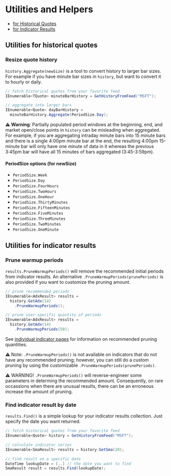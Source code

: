 # Utilities and Helpers

- [for Historical Quotes](#utilities-for-historical-quotes)
- [for Indicator Results](#utilities-for-indicator-results)

## Utilities for historical quotes

### Resize quote history

`history.Aggregate(newSize)` is a tool to convert history to larger bar sizes.  For example if you have minute bar sizes in `history`, but want to convert it to hourly or daily.

```csharp
// fetch historical quotes from your favorite feed
IEnumerable<TQuote> minuteBarHistory = GetHistoryFromFeed("MSFT");

// aggregate into larger bars
IEnumerable<Quote> dayBarHistory = 
  minuteBarHistory.Aggregate(PeriodSize.Day);
```

:warning: **Warning**: Partially populated period windows at the beginning, end, and market open/close points in `history` can be misleading when aggregated.  For example, if you are aggregating intraday minute bars into 15 minute bars and there is a single 4:00pm minute bar at the end, the resulting 4:00pm 15-minute bar will only have one minute of data in it whereas the previous 3:45pm bar will have all 15 minutes of bars aggregated (3:45-3:59pm).

#### PeriodSize options (for newSize)

- `PeriodSize.Week`
- `PeriodSize.Day`
- `PeriodSize.FourHours`
- `PeriodSize.TwoHours`
- `PeriodSize.OneHour`
- `PeriodSize.ThirtyMinutes`
- `PeriodSize.FifteenMinutes`
- `PeriodSize.FiveMinutes`
- `PeriodSize.ThreeMinutes`
- `PeriodSize.TwoMinutes`
- `PeriodSize.OneMinute`

## Utilities for indicator results

### Prune warmup periods

`results.PruneWarmupPeriods()` will remove the recommended initial periods from indicator results.
An alternative `.PruneWarmupPeriods(prunePeriods)` is also provided if you want to customize the pruning amount.

```csharp
// prune recommended periods
IEnumerable<AdxResult> results = 
  history.GetAdx(14)
    .PruneWarmupPeriods();

// prune user-specific quantity of periods
IEnumerable<AdxResult> results = 
  history.GetAdx(14)
    .PruneWarmupPeriods(50);
```

See [individual indicator pages](INDICATORS.md) for information on recommended pruning quantities.

:warning: Note: `.PruneWarmupPeriods()` is not available on indicators that do not have any recommended pruning; however, you can still do a custom pruning by using the customizable `.PruneWarmupPeriods(prunePeriods)`.

:warning: WARNING! `.PruneWarmupPeriods()` will reverse-engineer some parameters in determing the recommended amount.  Consequently, on rare occassions when there are unusual results, there can be an erroneous increase the amount of pruning.

### Find indicator result by date

`results.Find()` is a simple lookup for your indicator results collection.  Just specify the date you want returned.

```csharp
// fetch historical quotes from your favorite feed
IEnumerable<Quote> history = GetHistoryFromFeed("MSFT");

// calculate indicator series
IEnumerable<SmaResult> results = history.GetSma(20);

// find result on a specific date
DateTime lookupDate = [..] // the date you want to find
SmaResult result = results.Find(lookupDate);
```

